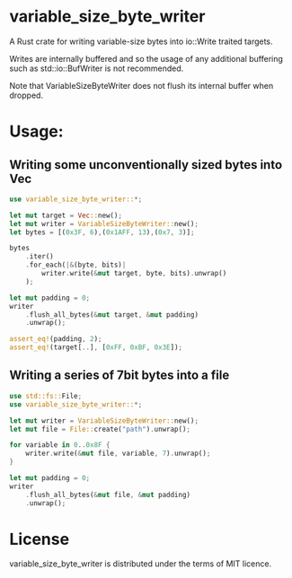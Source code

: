 # variable_size_byte_writer

A Rust crate for writing variable-size bytes into io::Write traited targets.

Writes are internally buffered and so the usage of any additional buffering such as std::io::BufWriter is not recommended.

Note that VariableSizeByteWriter does not flush its internal buffer when dropped.

# Usage:

## Writing some unconventionally sized bytes into Vec<u8>

``` rust
use variable_size_byte_writer::*;

let mut target = Vec::new();
let mut writer = VariableSizeByteWriter::new();
let bytes = [(0x3F, 6),(0x1AFF, 13),(0x7, 3)];

bytes
    .iter()
    .for_each(|&(byte, bits)|
        writer.write(&mut target, byte, bits).unwrap()
    );

let mut padding = 0;
writer
    .flush_all_bytes(&mut target, &mut padding)
    .unwrap();

assert_eq!(padding, 2);
assert_eq!(target[..], [0xFF, 0xBF, 0x3E]);
```

## Writing a series of 7bit bytes into a file

``` rust
use std::fs::File;
use variable_size_byte_writer::*;

let mut writer = VariableSizeByteWriter::new();
let mut file = File::create("path").unwrap();

for variable in 0..0x8F {
    writer.write(&mut file, variable, 7).unwrap();
}

let mut padding = 0;
writer
    .flush_all_bytes(&mut file, &mut padding)
    .unwrap();
```

# License
variable_size_byte_writer is distributed under the terms of MIT licence.